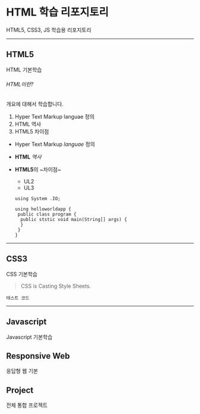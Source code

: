 # HTML 학습 리포지토리
HTML5, CSS3, JS 학습용 리포지토리

--------------------------------


## HTML5
HTML 기본학습

###### HTML이란?
개요에 대해서 학습합니다.
1. Hyper Text Markup languae 정의
2. HTML 역사
3. HTML5 차이점

- Hyper Text Markup *languae* 정의
- __HTML__ _역사_
- **HTML5**의 ~차이점~
   + UL2
   + UL3
   
   ```
   using System .IO;
   
   using helloworldapp {
    public class program {
     public ststic void main(String[] args) {
     }
    }
   }
   ```
---------------------------------

## CSS3
CSS 기본학습

> CSS is Casting Style Sheets.

`테스트 코드`

----------------------------------

## Javascript
Javascript 기본학습

## Responsive Web
응답형 웹 기본 

## Project
전체 통합 프로젝트

